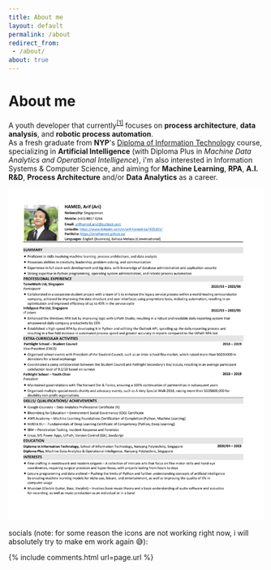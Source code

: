 ```yaml
---
title: About me
layout: default
permalink: /about
redirect_from:
 - /about/
about: true
---
```


# About me 
A youth developer that currently<sup><a href="#1">[1]</a></sup> focuses on **process architecture**, **data analysis**, and **robotic process automation**.<br>
As a fresh graduate from **NYP**'s <a href="https://www.nyp.edu.sg/schools/sit/full-time-courses/information-technology.html" target="_blank">Diploma of Information Technology</a> course, specializing in **Artificial Intelligence** (with Diploma Plus in _Machine Data Analytics and Operational Intelligence_), i'm also interested in Information Systems & Computer Science, and aiming for  **Machine Learning**, **RPA**, **A.I. R&D**, **Process Architecture** and/or **Data Analytics** as a career.

<a href="https://docs.google.com/viewer?embedded=true&url=https%3A%2F%2Fraw.githubusercontent.com%2Farialhamed%2Fstatic%2Fmain%2Fpdf%2Fcv-2023-06-07.pdf" target="_blank" id="pdfjsResume"><img src="https://raw.githubusercontent.com/arialhamed/static/main/images/cv/cv-2023-06-07.png"></a>

<!-- <br><br>

<a href="https://docs.google.com/viewer?embedded=true&url=https%3A%2F%2Fraw.githubusercontent.com%2Farialhamed%2Fstatic%2Fmain%2Fpdf%2Fcv-2023-06-07.pdf" target="_blank" style="font-size:70%;">_Click here if the document doesn't appear above_</a><br> -->

<!-- history:
- 2023-03-25 : pre tomowork, pic taken from jw's 21st from tkb's camera
- 2023-05-16 : tomowork final cv, in corporate cv book
--> 

socials (note: for some reason the icons are not working right now, i will absolutely try to make em work again 😅):<br>
<div class="container">
    <div class="row row-cols-6">
        <a class="col btn btn-dark" style="background-color:#333;" href="https://codepen.io/arifhamed" target="_blank"><i class="fab fa-codepen"></i></a>
        <a class="col btn btn-dark" style="background-color:#333;" href="https://twitter.com/arifhamed5" target="_blank"><i class="fab fa-twitter"></i></a>
        <a class="col btn btn-dark" style="background-color:#333;" href="https://github.com/arialhamed" target="_blank"><i class="fab fa-github"></i></a>
        <a class="col btn btn-dark" style="background-color:#333;" href="https://www.linkedin.com/in/ari-hamed-6a7425201/" target="_blank"><i class="fab fa-linkedin"></i></a>
        <a class="col btn btn-dark" style="background-color:#333;" href="https://www.youtube.com/channel/UCfY7A_tKkdvwAqtW392ia8Q" target="_blank"><i class="fab fa-youtube"></i></a>
        <a class="col btn btn-dark" style="background-color:#333;" href="https://instagram.com/arifstocrat" target="_blank"><i class="fab fa-instagram"></i></a>
        <a class="col btn btn-dark" style="background-color:#333;" href="https://www.quora.com/profile/Muhammad-Arif-Bin-Hamed" target="_blank"><i class="fab fa-quora"></i></a>
        <a class="col btn btn-dark" style="background-color:#333;" href="https://www.reddit.com/user/arifstotle300" target="_blank"><i class="fab fa-reddit"></i></a>
        <a class="col btn btn-dark" style="background-color:#333;" href="https://stackoverflow.com/users/8790222/morph-ball" target="_blank"><i class="fab fa-stack-overflow"></i></a>
        <a class="col btn btn-dark" style="background-color:#333;" href="https://steamcommunity.com/id/arifstocrat/" target="_blank"><i class="fab fa-steam"></i></a>
        <a class="col btn btn-dark" style="background-color:#333;" href="https://arifhamed.tumblr.com/" target="_blank"><i class="fab fa-tumblr"></i></a>
        <a class="col btn btn-dark" style="background-color:#333;" href="https://www.twitch.tv/arifstocrat" target="_blank"><i class="fab fa-twitch"></i></a>
    </div>
</div>

{% include comments.html url=page.url %}
<!-- 
<br>
<br>
<br>
<br>
<br>
<br>
<br>
<br>
<br>
<br>
<span id="list"></span>

<span id="1"><sup>[1]</sup> as of <span class="date">2023-02-24</span></span> -->
<!-- <script>
    const container = document.getElementById('pdfjsResume');

    pdfjsLib.getDocument('https://raw.githubusercontent.com/arialhamed/static/main/pdf/cv-2023-06-07.pdf').promise.then(function(pdf) {
        // gets first page because resume should only be 1 page
        pdf.getPage(1).then(function(page) {
            const scale = 1.67;
            const viewport = page.getViewport({ scale });

            const canvas = document.createElement('canvas');
            const context = canvas.getContext('2d');
            canvas.height = viewport.height;
            canvas.width = viewport.width;
            container.appendChild(canvas);

            const renderContext = {
                canvasContext: context,
                viewport: viewport
            };

            page.render(renderContext);
        });
    });

</script> -->
